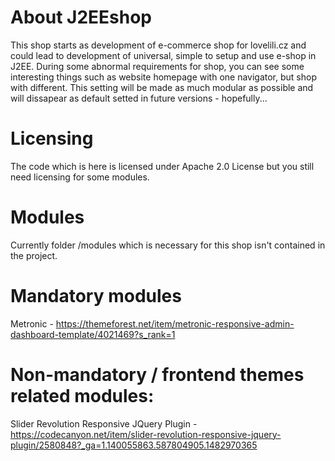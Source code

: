 # About J2EEshop
This shop starts as development of e-commerce shop for lovelili.cz and could lead to development of universal, simple to setup and use e-shop in J2EE. During some abnormal requirements for shop, you can see some interesting things such as website homepage with one navigator, but shop with different. This setting will be made as much modular as possible and will dissapear as default setted in future versions - hopefully... 
# Licensing
The code which is here is licensed under Apache 2.0 License but you still need licensing for some modules. 
# Modules
Currently folder /modules which is necessary for this shop isn't contained in the project.
# Mandatory modules 
Metronic - https://themeforest.net/item/metronic-responsive-admin-dashboard-template/4021469?s_rank=1 
# Non-mandatory / frontend themes related modules:
Slider Revolution Responsive JQuery Plugin - https://codecanyon.net/item/slider-revolution-responsive-jquery-plugin/2580848?_ga=1.140055863.587804905.1482970365
